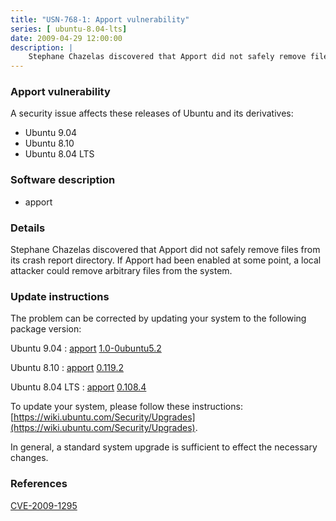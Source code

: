 ```yaml
---
title: "USN-768-1: Apport vulnerability"
series: [ ubuntu-8.04-lts]
date: 2009-04-29 12:00:00
description: |
    Stephane Chazelas discovered that Apport did not safely remove files from its crash report directory. If Apport had been enabled at some point, a local attacker could remove arbitrary files from the system. 
--- 
```

 
 


### Apport vulnerability

A security issue affects these releases of Ubuntu and its derivatives:

* Ubuntu 9.04
* Ubuntu 8.10
* Ubuntu 8.04 LTS

### Software description

* apport 

### Details

Stephane Chazelas discovered that Apport did not safely remove files from its crash report directory. If Apport had been enabled at some point, a local attacker could remove arbitrary files from the system. 

### Update instructions

The problem can be corrected by updating your system to the following package version:

Ubuntu 9.04
 : [apport](https://launchpad.net/ubuntu/+source/apport) <span> [1.0-0ubuntu5.2](https://launchpad.net/ubuntu/+source/apport/1.0-0ubuntu5.2) </span> 

Ubuntu 8.10
 : [apport](https://launchpad.net/ubuntu/+source/apport) <span> [0.119.2](https://launchpad.net/ubuntu/+source/apport/0.119.2) </span> 

Ubuntu 8.04 LTS
 : [apport](https://launchpad.net/ubuntu/+source/apport) <span> [0.108.4](https://launchpad.net/ubuntu/+source/apport/0.108.4) </span> 

To update your system, please follow these instructions: [https://wiki.ubuntu.com/Security/Upgrades](https://wiki.ubuntu.com/Security/Upgrades).

In general, a standard system upgrade is sufficient to effect the necessary changes. 

### References

 
 [CVE-2009-1295](http://people.ubuntu.com/~ubuntu-security/cve/CVE-2009-1295)
 

